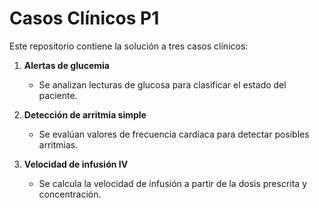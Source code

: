 # Casos Clínicos P1

Este repositorio contiene la solución a tres casos clínicos:

1. **Alertas de glucemia**  
   - Se analizan lecturas de glucosa para clasificar el estado del paciente.

2. **Detección de arritmia simple**  
   - Se evalúan valores de frecuencia cardíaca para detectar posibles arritmias.

3. **Velocidad de infusión IV**  
   - Se calcula la velocidad de infusión a partir de la dosis prescrita y concentración.
